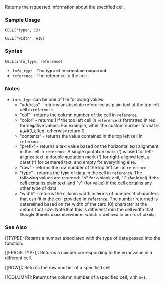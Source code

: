 Returns the requested information about the specified cell.

### Sample Usage

`CELL("type", C2)`

`CELL("width", A10)`

### Syntax

`CELL(info_type, reference)`

* `info_type` - The type of information requested.
* `reference` - The reference to the cell.

### Notes

* `info_type` can be one of the following values:
  + "address" - returns an absolute reference as plain text of the top left cell in `reference`.
  + "col" - returns the column number of the cell in `reference`.
  + "color" - returns 1 if the top left cell in `reference` is formatted in red for negative values. For example, when the custom number format is #,##0\_);[Red](#,##0), otherwise return 0.
  + "contents" - returns the value contained in the top left cell in `reference`.
  + "prefix" - returns a text value based on the horizontal text alignment in the cell in `reference`. A single quotation mark (') is used for left-aligned text, a double quotation mark (“) for right-aligned text, a carat (^) for centered text, and empty for everything else.
  + "row" - returns the row number of the top left cell in `reference`.
  + "type" - returns the type of data in the cell in `reference`. The following values are returned: "b" for a blank cell, "l" (for label) if the cell contains plain text, and "v" (for value) if the cell contains any other type of data.
  + "width" - returns the column width in terms of number of characters that can fit in the cell provided in `reference`. The number returned is determined based on the width of the zero (0) character at the default font size. Note that this is different from the cell width that Google Sheets uses elsewhere, which is defined in terms of pixels.

### See Also

[[TYPE]]: Returns a number associated with the type of data passed into the function.

[[ERROR.TYPE]]: Returns a number corresponding to the error value in a different cell.

[[ROW]]: Returns the row number of a specified cell.

[[COLUMN]]: Returns the column number of a specified cell, with `A=1`.